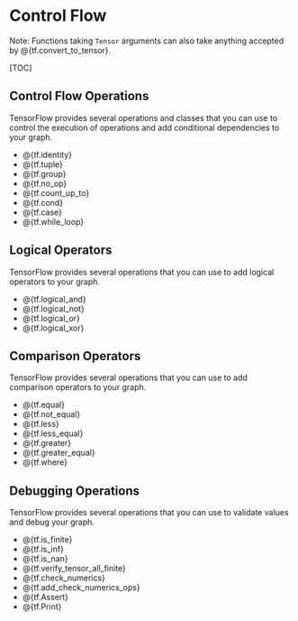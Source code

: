 # Control Flow

Note: Functions taking `Tensor` arguments can also take anything accepted by
@{tf.convert_to_tensor}.

[TOC]

## Control Flow Operations

TensorFlow provides several operations and classes that you can use to control
the execution of operations and add conditional dependencies to your graph.

*   @{tf.identity}
*   @{tf.tuple}
*   @{tf.group}
*   @{tf.no_op}
*   @{tf.count_up_to}
*   @{tf.cond}
*   @{tf.case}
*   @{tf.while_loop}

## Logical Operators

TensorFlow provides several operations that you can use to add logical operators
to your graph.

*   @{tf.logical_and}
*   @{tf.logical_not}
*   @{tf.logical_or}
*   @{tf.logical_xor}

## Comparison Operators

TensorFlow provides several operations that you can use to add comparison
operators to your graph.

*   @{tf.equal}
*   @{tf.not_equal}
*   @{tf.less}
*   @{tf.less_equal}
*   @{tf.greater}
*   @{tf.greater_equal}
*   @{tf.where}

## Debugging Operations

TensorFlow provides several operations that you can use to validate values and
debug your graph.

*   @{tf.is_finite}
*   @{tf.is_inf}
*   @{tf.is_nan}
*   @{tf.verify_tensor_all_finite}
*   @{tf.check_numerics}
*   @{tf.add_check_numerics_ops}
*   @{tf.Assert}
*   @{tf.Print}
